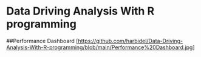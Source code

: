 # Data Driving Analysis With R programming

##Performance Dashboard
[https://github.com/harbidel/Data-Driving-Analysis-With-R-programming/blob/main/Performance%20Dashboard.jpg]
